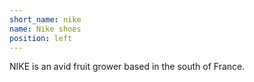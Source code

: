 ```yaml
---
short_name: nike
name: Nike shoes
position: left
---
```

NIKE is an avid fruit grower based in the south of France.